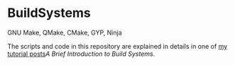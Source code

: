 # BuildSystems
GNU Make, QMake, CMake, GYP, Ninja

The scripts and code in this repository are explained in details in one of <a href="http://johnson04.github.io/">my 
tutorial posts</a><i>A Brief Introduction to Build Systems</i>.
